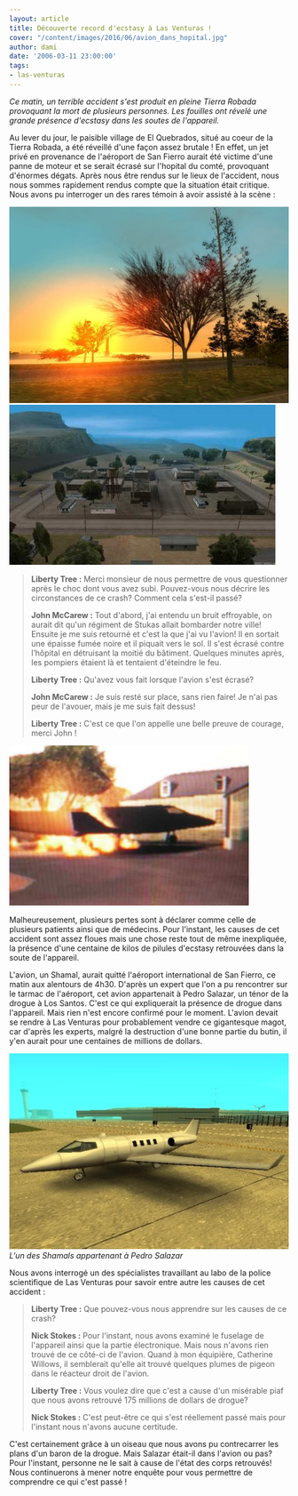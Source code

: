 ```yaml
---
layout: article
title: Découverte record d'ecstasy à Las Venturas !
cover: "/content/images/2016/06/avion_dans_hopital.jpg"
author: dami
date: '2006-03-11 23:00:00'
tags:
- las-venturas
---
```


_Ce matin, un terrible accident s'est produit en pleine Tierra Robada provoquant la mort de plusieurs personnes. Les fouilles ont révelé une grande présence d'ecstasy dans les soutes de l'appareil._

Au lever du jour, le paisible village de El Quebrados, situé au coeur de la Tierra Robada, a été réveillé d'une façon assez brutale ! En effet, un jet privé en provenance de l'aéroport de San Fierro aurait été victime d'une panne de moteur et se serait écrasé sur l'hopital du comté, provoquant d'énormes dégats. Après nous être rendus sur le lieux de l'accident, nous nous sommes rapidement rendus compte que la situation était critique. Nous avons pu interroger un des rares témoin à avoir assisté à la scène :

![](/content/images/2005/01/lever_soleil.jpg)
![](/content/images/2005/01/El_Quebrados.jpg)

> **Liberty Tree :** Merci monsieur de nous permettre de vous questionner après le choc dont vous avez subi. Pouvez-vous nous décrire les circonstances de ce crash? Comment cela s'est-il passé?
> 
> **John McCarew :** Tout d'abord, j'ai entendu un bruit effroyable, on aurait dit qu'un régiment de Stukas allait bombarder notre ville! Ensuite je me suis retourné et c'est la que j'ai vu l'avion! Il en sortait une épaisse fumée noire et il piquait vers le sol. Il s'est écrasé contre l’hôpital en détruisant la moitié du bâtiment. Quelques minutes après, les pompiers étaient là et tentaient d'éteindre le feu.
> 
> **Liberty Tree :** Qu'avez vous fait lorsque l'avion s'est écrasé?
> 
> **John McCarew :** Je suis resté sur place, sans rien faire! Je n'ai pas peur de l'avouer, mais je me suis fait dessus!
> 
> **Liberty Tree :** C'est ce que l'on appelle une belle preuve de courage, merci John !

![](/content/images/2005/01/avion_dans_hopital.jpg)

Malheureusement, plusieurs pertes sont à déclarer comme celle de plusieurs patients ainsi que de médecins. Pour l'instant, les causes de cet accident sont assez floues mais une chose reste tout de même inexpliquée, la présence d'une centaine de kilos de pilules d'ecstasy retrouvées dans la soute de l'appareil.

L'avion, un Shamal, aurait quitté l'aéroport international de San Fierro, ce matin aux alentours de 4h30. D'après un expert que l'on a pu rencontrer sur le tarmac de l'aéroport, cet avion appartenait à Pedro Salazar, un ténor de la drogue à Los Santos. C'est ce qui expliquerait la présence de drogue dans l'appareil. Mais rien n'est encore confirmé pour le moment. L'avion devait se rendre à Las Venturas pour probablement vendre ce gigantesque magot, car d'après les experts, malgré la destruction d'une bonne partie du butin, il y'en aurait pour une centaines de millions de dollars.

![L'un des Shamals appartenant à Pedro Salazar](/content/images/2005/01/Shamal_.jpg)
_L'un des Shamals appartenant à Pedro Salazar_

Nous avons interrogé un des spécialistes travaillant au labo de la police scientifique de Las Venturas pour savoir entre autre les causes de cet accident :

> **Liberty Tree :** Que pouvez-vous nous apprendre sur les causes de ce crash?
> 
> **Nick Stokes :** Pour l'instant, nous avons examiné le fuselage de l'appareil ainsi que la partie électronique. Mais nous n'avons rien trouvé de ce côté-ci de l'avion. Quand à mon équipière, Catherine Willows, il semblerait qu'elle ait trouvé quelques plumes de pigeon dans le réacteur droit de l'avion.
> 
> **Liberty Tree :** Vous voulez dire que c'est a cause d'un misérable piaf que nous avons retrouvé 175 millions de dollars de drogue?
> 
> **Nick Stokes :** C'est peut-être ce qui s'est réellement passé mais pour l'instant nous n'avons aucune certitude.

C'est certainement grâce à un oiseau que nous avons pu contrecarrer les plans d'un baron de la drogue. Mais Salazar était-il dans l'avion ou pas? Pour l'instant, personne ne le sait à cause de l'état des corps retrouvés! Nous continuerons à mener notre enquête pour vous permettre de comprendre ce qui c'est passé !